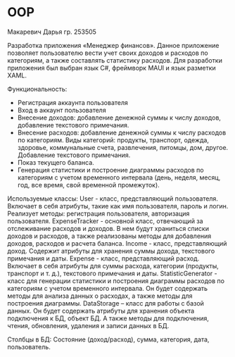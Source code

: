 # OOP
Макаревич Дарья гр. 253505

Разработка приложения «Менеджер финансов».
Данное приложение позволяет пользователю вести учет своих доходов и расходов по категориям, а также составлять статистику расходов. 
Для разработки приложения был выбран язык C#, фреймворк MAUI и язык разметки XAML.

Функциональность:
- Регистрация аккаунта пользователя
- Вход в аккаунт пользователя
- Внесение доходов: добавление денежной суммы к числу доходов, добавление текстового примечания.
- Внесение расходов: добавление денежной суммы к числу расходов по категориям. Виды категорий: продукты, транспорт, одежда, здоровье, коммунальные счета, развлечения, питомцы, дом, другое. Добавление текстового примечания.
- Показ текущего баланса.
- Генерация статистики и построение диаграммы расходов по категориям с учетом временного интервала (день, неделя, месяц, год, все время, свой временной промежуток).

Используемые классы:
User - класс, представляющий пользователя. Включает в себя атрибуты, такие как имя пользователя, пароль и логин. Реализует методы: регистрация пользователя, авторизация пользователя. 
ExpenseTracker - основной класс, отвечающий за отслеживание расходов и доходов. В нем будут храниться списки доходов и расходов, а также реализованы методы для добавления доходов, расходов и расчета баланса.
Income - класс, представляющий доход. Содержит атрибуты для хранения суммы дохода, текстового примечания и даты.
Expense - класс, представляющий расход. Включает в себя атрибуты для суммы расхода, категории (продукты, транспорт и т. д.), текстового примечания и даты.
StatisticGenerator - класс для генерации статистики и построения диаграммы расходов по категориям с учетом временного интервала. Он будет содержать методы для анализа данных о расходах, а также методы для построения диаграммы.
DataStorage – класс для работы с базой данных. Он будет содержать атрибуты для хранения объекта подключения к БД, объект БД. А также методы для подключения, чтения, обновления, удаления и записи данных в БД.

Столбцы в БД: Состояние (доход/расход), сумма, категория, дата, пользователь.


